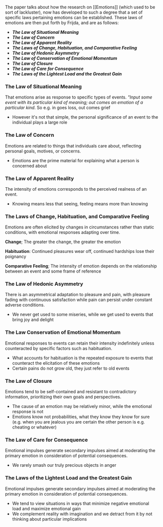 The paper talks about how the research on [[Emotions]] (which used to be sort of lackluster), now has developed to such a degree that a set of specific laws pertaining emotions can be established. These laws of emotions are then put forth by Frijda, and are as follows:

- ***The Law of Situational Meaning***
- ***The Law of Concern***
- ***The Law of Apparent Reality***
- ***The Laws of Change, Habituation, and Comparative Feeling***
- ***The Law of Hedonic Asymmetry***
- ***The Law of Conservation of Emotional Momentum***
- ***The Law of Closure***
- ***The Law of Care for Consequence***
- ***The Laws of the Lightest Load and the Greatest Gain***


### The Law of Situational Meaning
That emotions arise as response to specific types of events. *"Input some event with its particular kind of meaning; out comes an emotion of a particular kind*. So e.g. in goes loss, out comes grief
- However it's not that simple, the personal significance of an event to the individual plays a large role

### The Law of Concern
Emotions are related to things that individuals care about, reflecting personal goals, motives, or concerns.
- Emotions are the prime material for explaining what a person is concerned about
### The Law of Apparent Reality
The intensity of emotions corresponds to the perceived realness of an event.
- Knowing means less that seeing, feeling means more than knowing

### The Laws of Change, Habituation, and Comparative Feeling
Emotions are often elicited by changes in circumstances rather than static conditions, with emotional responses adapting over time.

**Change**;
The greater the change, the greater the emotion

**Habituation**:
Continued pleasures wear off, continued hardships lose their poignancy

**Comparative Feeling**;
The intensity of emotion depends on the relationship between an event and some frame of reference

### The Law of Hedonic Asymmetry
There is an asymmetrical adaptation to pleasure and pain, with pleasure fading with continuous satisfaction while pain can persist under constant adverse conditions.
- We never get used to some miseries, while we get used to events that bring joy and delight

### The Law Conservation of Emotional Momentum
Emotional responses to events can retain their intensity indefinitely unless counteracted by specific factors such as habituation.
- What accounts for habituation is the repeated exposure to events that counteract the elicitation of these emotions
- Certain pains do not grow old, they just refer to old events

### The Law of Closure
Emotions tend to be self-contained and resistant to contradictory information, prioritizing their own goals and perspectives.
- The cause of an emotion may be relatively minor, while the emotional response is not
- Emotions know not probabilities, what they know they know for sure (e.g. when you are jealous you are certain the other person is e.g. cheating or whatever)

### The Law of Care for Consequence
Emotional impulses generate secondary impulses aimed at moderating the primary emotion in consideration of potential consequences.
- We rarely smash our truly precious objects in anger

### The Laws of the Lightest Load and the Greatest Gain
Emotional impulses generate secondary impulses aimed at moderating the primary emotion in consideration of potential consequences.
- We tend to view situations in ways that minimize negative emotional load and maximize emotional gain
- We complement reality with imagination and we detract from it by not thinking about particular implications